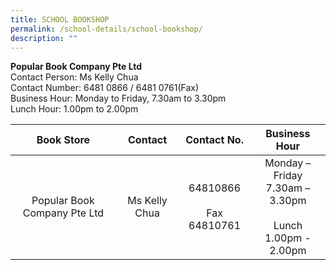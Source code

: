 ```yaml
---
title: SCHOOL BOOKSHOP
permalink: /school-details/school-bookshop/
description: ""
---
```

**Popular Book Company Pte Ltd**
<br>Contact Person: Ms Kelly Chua
<br>Contact Number: 6481 0866 / 6481 0761(Fax)
<br>Business Hour: Monday to Friday, 7.30am to 3.30pm
<br>Lunch Hour: 1.00pm to 2.00pm

|          Book Store          |    Contact    |        Contact No.       |                            Business Hour                           |
|:----------------:|:-------------:|:--------:|:---------:|
| Popular Book Company Pte Ltd | Ms Kelly Chua | 64810866<br><br>Fax 64810761 | Monday – Friday<br>7.30am – 3.30pm<br><br>Lunch<br>1.00pm - 2.00pm |